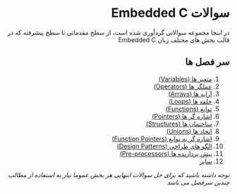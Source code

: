 <div dir="rtl">


# سوالات Embedded C

در اینجا مجموعه سوالاتی گردآوری شده است، از سطح مقدماتی تا سطح پیشرفته که در قالب بخش های مختلف زبان Embedded C 

## سر فصل ها
1. [متغیر ها (Variables)](./Questions/Variables.md)
2. [عملگر ها (Operators)](./Questions/Operators.md)
3. [آرایه ها (Arrays)](./Questions/Arrays.md)
4. [حلقه ها (Loops)](./Questions/Loops.md)
5. [توابع (Functions)](./Questions/Functions.md)
6. [اشاره گر ها (Pointers)](./Questions/Pointers.md)
7. [ساختمان ها (Structures)](./Questions/Structures.md)
8. [اتحاد ها (Unions)](TODO)
9. [اشاره گر به توابع (Function Pointers)](./Questions/FunctionPointer.docx)
10. [الگو های طراحی (Design Patterns)](./Questions/DesignPatterns)
11. [پیش پردازنده ها (Pre-processors)](TODO)
12. [سایر](./Questions/Misc.md)

*توجه داشته باشید که برای حل سوالات انتهایی هر بخش عموما نیاز به استفاده از مطالب چندین سرفصل می باشد*

</div>